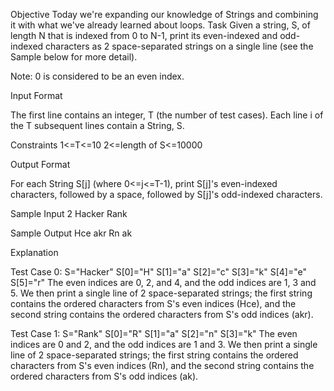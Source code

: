 Objective
Today we're expanding our knowledge of Strings and combining it with what we've already learned about loops. 
Task
Given a string, S, of length N that is indexed from 0 to N-1, print its even-indexed and odd-indexed characters as 2 space-separated strings on a single line (see the Sample below for more detail).

Note: 0 is considered to be an even index.

Input Format

The first line contains an integer, T (the number of test cases).
Each line i of the T subsequent lines contain a String, S.

Constraints
1<=T<=10
2<=length of S<=10000

Output Format

For each String S[j] (where 0<=j<=T-1), print S[j]'s even-indexed characters, followed by a space, followed by S[j]'s odd-indexed characters.

Sample Input
2
Hacker
Rank

Sample Output
Hce akr
Rn ak

Explanation

Test Case 0: S="Hacker"
S[0]="H"
S[1]="a"
S[2]="c"
S[3]="k"
S[4]="e"
S[5]="r"
The even indices are 0, 2, and 4, and the odd indices are  1, 3 and 5. We then print a single line of 2 space-separated strings; the first string contains the ordered characters from S's even indices (Hce), and the second string contains the ordered characters from S's odd indices (akr).

Test Case 1: S="Rank"
S[0]="R"
S[1]="a"
S[2]="n"
S[3]="k"
The even indices are 0 and 2, and the odd indices are 1 and 3. We then print a single line of 2 space-separated strings; the first string contains the ordered characters from S's even indices (Rn), and the second string contains the ordered characters from S's odd indices (ak).
